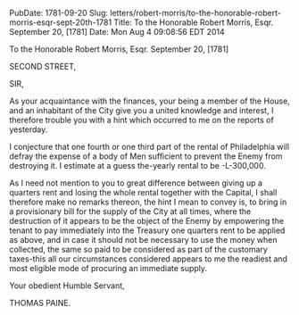 PubDate: 1781-09-20
Slug: letters/robert-morris/to-the-honorable-robert-morris-esqr-sept-20th-1781
Title: To the Honorable Robert Morris, Esqr.  September 20, [1781]
Date: Mon Aug  4 09:08:56 EDT 2014

   To the Honorable Robert Morris, Esqr.  September 20, [1781]

   SECOND STREET,

   SIR,

   As your acquaintance with the finances, your being a member of the House,
   and an inhabitant of the City give you a united knowledge and interest, I
   therefore trouble you with a hint which occurred to me on the reports of
   yesterday.

   I conjecture that one fourth or one third part of the rental of
   Philadelphia will defray the expense of a body of Men sufficient to
   prevent the Enemy from destroying it. I estimate at a guess the-yearly
   rental to be -L-300,000.

   As I need not mention to you to great difference between giving up a
   quarters rent and losing the whole rental together with the Capital, I
   shall therefore make no remarks thereon, the hint I mean to convey is, to
   bring in a provisionary bill for the supply of the City at all times,
   where the destruction of it appears to be the object of the Enemy by
   empowering the tenant to pay immediately into the Treasury one quarters
   rent to be applied as above, and in case it should not be necessary to use
   the money when collected, the same so paid to be considered as part of the
   customary taxes-this all our circumstances considered appears to me the
   readiest and most eligible mode of procuring an immediate supply.

   Your obedient Humble Servant,

   THOMAS PAINE.


